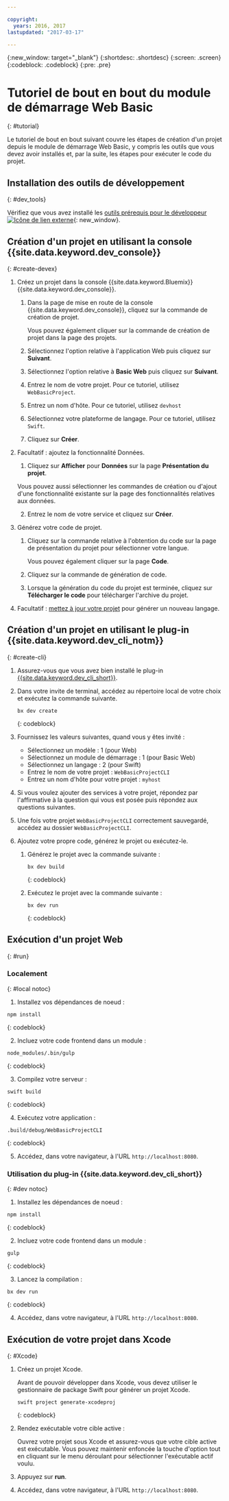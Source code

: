 ```yaml
---

copyright:
  years: 2016, 2017
lastupdated: "2017-03-17"

---
```

{:new_window: target="_blank"}
{:shortdesc: .shortdesc}
{:screen: .screen}
{:codeblock: .codeblock}
{:pre: .pre}

# Tutoriel de bout en bout du module de démarrage Web Basic
{: #tutorial}

Le tutoriel de bout en bout suivant couvre les étapes de création d'un projet depuis le module de démarrage Web Basic, y compris les outils que vous devez avoir installés et, par la suite, les étapes pour exécuter le code du projet.

## Installation des outils de développement
{: #dev_tools}

Vérifiez que vous avez installé les [outils prérequis pour le développeur![Icône de lien externe](../icons/launch-glyph.svg "Icône de lien externe")](get_code.html#prereq-dev-tools){: new_window}.


## Création d'un projet en utilisant la console {{site.data.keyword.dev_console}}
{: #create-devex}

1. Créez un projet dans la console {{site.data.keyword.Bluemix}} {{site.data.keyword.dev_console}}.

	1. Dans la page de mise en route de la console {{site.data.keyword.dev_console}}, cliquez sur la commande de création de projet.

		Vous pouvez également cliquer sur la commande de création de projet dans la page des projets.

	2. Sélectionnez l'option relative à l'application Web puis cliquez sur **Suivant**.

	3. Sélectionnez l'option relative à **Basic Web** puis cliquez sur **Suivant**.

	4. Entrez le nom de votre projet. Pour ce tutoriel, utilisez `WebBasicProject`.   

	5. Entrez un nom d'hôte. Pour ce tutoriel, utilisez `devhost` 

	6. Sélectionnez votre plateforme de langage. Pour ce tutoriel, utilisez `Swift`.
   
	7. Cliquez sur **Créer**.

2. Facultatif : ajoutez la fonctionnalité Données.

	1. Cliquez sur **Afficher** pour **Données** sur la page **Présentation du projet**.

      Vous pouvez aussi sélectionner les commandes de création ou d'ajout d'une fonctionnalité existante sur la page des fonctionnalités relatives aux données.

   2. Entrez le nom de votre service et cliquez sur
**Créer**.


3. Générez votre code de projet.

	1. Cliquez sur  la commande relative à l'obtention du code sur la page de présentation du projet pour sélectionner votre langue.
   
		Vous pouvez également cliquer sur la page **Code**.
      
	2. Cliquez sur la commande de génération de code.
   
	3. Lorsque la génération du code du projet est terminée, cliquez sur **Télécharger le code** pour télécharger l'archive du projet.

4. Facultatif : [mettez à jour votre projet](project_overview_page.html#update_language) pour générer un nouveau langage.


## Création d'un projet en utilisant le plug-in {{site.data.keyword.dev_cli_notm}}
{: #create-cli}

1. Assurez-vous que vous avez bien installé le plug-in [{{site.data.keyword.dev_cli_short}}](dev_cli.html).

2. Dans votre invite de terminal, accédez au répertoire local de votre choix et exécutez la commande suivante.
  
	```
	bx dev create
	```
	{: codeblock}


3. Fournissez les valeurs suivantes, quand vous y êtes invité :

	* Sélectionnez un modèle : 1 (pour Web)
	* Sélectionnez un module de démarrage : 1 (pour Basic Web)
	* Sélectionnez un langage : 2 (pour Swift)
	* Entrez le nom de votre projet : `WebBasicProjectCLI`
	* Entrez un nom d'hôte pour votre projet : `myhost`

4. Si vous voulez ajouter des services à votre projet, répondez par l'affirmative à la question qui vous est posée puis répondez aux questions suivantes.

5. Une fois votre projet `WebBasicProjectCLI` correctement sauvegardé, accédez au dossier `WebBasicProjectCLI`.

6. Ajoutez votre propre code, générez le projet ou exécutez-le.
 
	1. Générez le projet avec la commande suivante :
   
		```
 		bx dev build
 		```     
		{: codeblock}

	2. Exécutez le projet avec la commande suivante :
 
		```
		bx dev run
		```
		{: codeblock}


## Exécution d'un projet Web
{: #run}

### Localement
{: #local notoc}

1. Installez vos dépendances de noeud :

  ```
  npm install
  ```
  {: codeblock}

2. Incluez votre code frontend dans un module :

  ```
  node_modules/.bin/gulp
  ```
  {: codeblock}

3. Compilez votre serveur :

  ```
  swift build
  ```
  {: codeblock}

4. Exécutez votre application :

  ```
  .build/debug/WebBasicProjectCLI
  ```
  {: codeblock}

5. Accédez, dans votre navigateur, à l'URL `http://localhost:8080`.


### Utilisation du plug-in {{site.data.keyword.dev_cli_short}}
{: #dev notoc}

1. Installez les dépendances de noeud :

  ```
  npm install
  ```
  {: codeblock}

2. Incluez votre code frontend dans un module :

  ```
  gulp
  ```
  {: codeblock}

3. Lancez la compilation :

  ```
  bx dev run
  ```
  {: codeblock}

4. Accédez, dans votre navigateur, à l'URL `http://localhost:8080`.


## Exécution de votre projet dans Xcode
{: #Xcode}

1. Créez un projet Xcode.

	Avant de pouvoir développer dans Xcode, vous devez utiliser le gestionnaire de package Swift pour générer un projet Xcode.
	
	```
	swift project generate-xcodeproj
	```
	{: codeblock}

2. Rendez exécutable votre cible active :

	Ouvrez votre projet sous Xcode et assurez-vous que votre cible active est exécutable. Vous pouvez maintenir enfoncée la touche d'option tout en cliquant sur le menu déroulant pour sélectionner l'exécutable actif voulu.

3. Appuyez sur **run**.

4. Accédez, dans votre navigateur, à l'URL `http://localhost:8080`.

